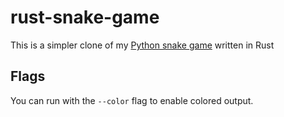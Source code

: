 # rust-snake-game

This is a simpler clone of my [Python snake game](https://github.com/mecaneer23/python-snake-game) written in Rust

## Flags

You can run with the `--color` flag to enable colored output.
